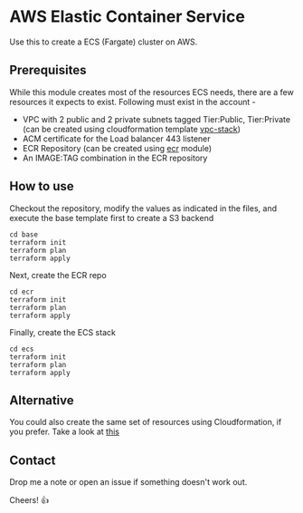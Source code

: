 # AWS Elastic Container Service

Use this to create a ECS (Fargate) cluster on AWS.

## Prerequisites
While this module creates most of the resources ECS needs, there are a few resources it expects to exist.
Following must exist in the account - 
 - VPC with 2 public and 2 private subnets tagged Tier:Public, Tier:Private (can be created using cloudformation template [vpc-stack](https://github.com/abiydv/cloudformation/tree/master/vpc))
 - ACM certificate for the Load balancer 443 listener
 - ECR Repository (can be created using [ecr](https://github.com/abiydv/terraform/tree/master/ecr) module)
 - An IMAGE:TAG combination in the ECR repository

## How to use

Checkout the repository, modify the values as indicated in the files, and execute the base template first to create a S3 backend
```
cd base
terraform init
terraform plan
terraform apply
```
Next, create the ECR repo 
```
cd ecr
terraform init
terraform plan
terraform apply
```
Finally, create the ECS stack
```
cd ecs
terraform init
terraform plan
terraform apply
```

## Alternative
You could also create the same set of resources using Cloudformation, if you prefer. Take a look at [this](https://github.com/abiydv/cloudformation/tree/master/ecs)

## Contact
Drop me a note or open an issue if something doesn't work out. 

Cheers! :thumbsup:
